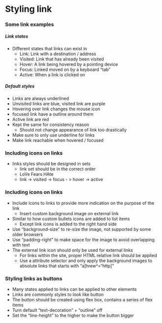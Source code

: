 # Styling link

### Some link examples

##### Link states

- Different states that links can exist in
	- Link: Link with a destination / address
	- Visited: Link that has already been visited
	- Hover: A link being hovered by a pointing device
	- Focus: Linked moved on by a keyboard “tab”
	- Active: When a link is clicked on

##### Default styles

- Links are always underlined
- Unvisited links are blue, visited link are purple
- Hovering over link changes the mouse icon
- focused link have a outline around them
- Active link are red
- Kept the same for consistency reason
	- Should not change appearance of link too drastically
- Make sure to only use underline for links
- Make link reachable when hovered / focused

### Including icons on links

- links styles should be designed in sets
	- link set should be in the correct order
	- LoVe Fears HAte
	- link -> visited -> focus - > hover -> active

### Including icons on links

- Include icons to links to provide more indication on the purpose of the link
	- Insert custom background image on external link
- Similar to how custom bullets icons are added to list items
	- Except link icons is added to the right hand side
- Use “background-size” to re-size the image, not supported by some older browsers
- Use “padding-right” to make space for the image to avoid overlapping with text
- The external link icon should only be used for external links
	- For links within the site, proper HTML relative link should be applied
	- Use a attribute selector and only apply the background images to absolute links that starts with “a[hrew^=“http]”

### Styling links as buttons

- Many states applied to links can be applied to other elements
- Links are commonly styles to look like button
- The button should be created using flex box, contains a series of flex items
- Turn default “text-decoration” + “outline” off
- Set the “line-height” to the higher to make the button bigger

